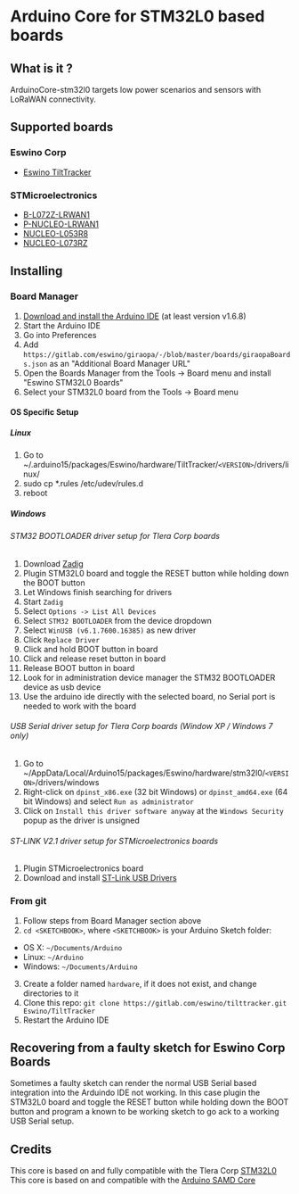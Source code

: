 # Arduino Core for STM32L0 based boards

## What is it ?

ArduinoCore-stm32l0 targets low power scenarios and sensors with LoRaWAN connectivity.


## Supported boards

### Eswino Corp
 * [Eswino TiltTracker](https://gitlab.com/eswino/giraopa/boards/TiltTracker)
 
### STMicroelectronics
 * [B-L072Z-LRWAN1](http://www.st.com/en/evaluation-tools/b-l072z-lrwan1.html)
 * [P-NUCLEO-LRWAN1](http://www.st.com/en/evaluation-tools/p-nucleo-lrwan1.html)
 * [NUCLEO-L053R8](http://www.st.com/en/evaluation-tools/nucleo-l053r8.html)
 * [NUCLEO-L073RZ](http://www.st.com/en/evaluation-tools/nucleo-l073rz.html)


## Installing

### Board Manager

 1. [Download and install the Arduino IDE](https://www.arduino.cc/en/Main/Software) (at least version v1.6.8)
 2. Start the Arduino IDE
 3. Go into Preferences
 4. Add ```https://gitlab.com/eswino/giraopa/-/blob/master/boards/giraopaBoards.json``` as an "Additional Board Manager URL"
 5. Open the Boards Manager from the Tools -> Board menu and install "Eswino STM32L0 Boards"
 6. Select your STM32L0 board from the Tools -> Board menu

#### OS Specific Setup

##### Linux

 1. Go to ~/.arduino15/packages/Eswino/hardware/TiltTracker/```<VERSION>```/drivers/linux/
 2. sudo cp *.rules /etc/udev/rules.d
 3. reboot

#####  Windows

###### STM32 BOOTLOADER driver setup for Tlera Corp boards

 1. Download [Zadig](http://zadig.akeo.ie)
 2. Plugin STM32L0 board and toggle the RESET button while holding down the BOOT button
 3. Let Windows finish searching for drivers
 4. Start ```Zadig```
 5. Select ```Options -> List All Devices```
 6. Select ```STM32 BOOTLOADER``` from the device dropdown
 7. Select ```WinUSB (v6.1.7600.16385)``` as new driver
 8. Click ```Replace Driver```
 9. Click and hold BOOT button in board
 10. Click and release reset button in board
 11. Release BOOT button in board
 12. Look for in administration device manager the STM32 BOOTLOADER device as usb device
 13. Use the arduino ide directly with the selected board, no Serial port is needed to work with the board

###### USB Serial driver setup for Tlera Corp boards (Window XP / Windows 7 only)

 1. Go to ~/AppData/Local/Arduino15/packages/Eswino/hardware/stm32l0/```<VERSION>```/drivers/windows
 2. Right-click on ```dpinst_x86.exe``` (32 bit Windows) or ```dpinst_amd64.exe``` (64 bit Windows) and select ```Run as administrator```
 3. Click on ```Install this driver software anyway``` at the ```Windows Security``` popup as the driver is unsigned

###### ST-LINK V2.1 driver setup for STMicroelectronics boards

 1. Plugin STMicroelectronics board
 2. Download and install [ST-Link USB Drivers](http://www.st.com/en/embedded-software/stsw-link009.html)

### From git

 1. Follow steps from Board Manager section above
 2. ```cd <SKETCHBOOK>```, where ```<SKETCHBOOK>``` is your Arduino Sketch folder:
  * OS X: ```~/Documents/Arduino```
  * Linux: ```~/Arduino```
  * Windows: ```~/Documents/Arduino```
 3. Create a folder named ```hardware```, if it does not exist, and change directories to it
 4. Clone this repo: ```git clone https://gitlab.com/eswino/tilttracker.git Eswino/TiltTracker```
 5. Restart the Arduino IDE

## Recovering from a faulty sketch for Eswino Corp Boards

 Sometimes a faulty sketch can render the normal USB Serial based integration into the Arduindo IDE not working. In this case plugin the STM32L0 board and toggle the RESET button while holding down the BOOT button and program a known to be working sketch to go ack to a working USB Serial setup.

## Credits

This core is based on and fully compatible with the Tlera Corp [STM32L0](https://github.com/grumpyoldpizza)
This core is based on and compatible with the [Arduino SAMD Core](https://github.com/arduino/ArduinoCore-samd)
